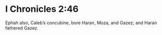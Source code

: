 # I Chronicles 2:46

Ephah also, Caleb’s concubine, bore Haran, Moza, and Gazez; and Haran fathered Gazez.
